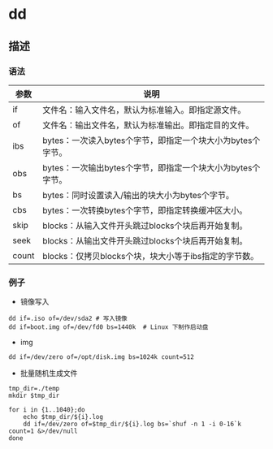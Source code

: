 # dd

## 描述

### 语法

|  参数 | 说明   |
|-------------- | -------------- |
|if |文件名：输入文件名，默认为标准输入。即指定源文件。 |
|of |文件名：输出文件名，默认为标准输出。即指定目的文件。 |
|ibs |bytes：一次读入bytes个字节，即指定一个块大小为bytes个字节。 |
|obs |bytes：一次输出bytes个字节，即指定一个块大小为bytes个字节。 |
|bs |bytes：同时设置读入/输出的块大小为bytes个字节。 |
|cbs |bytes：一次转换bytes个字节，即指定转换缓冲区大小。 |
|skip |blocks：从输入文件开头跳过blocks个块后再开始复制。 |
|seek |blocks：从输出文件开头跳过blocks个块后再开始复制。 |
|count |blocks：仅拷贝blocks个块，块大小等于ibs指定的字节数。 |

### 例子
- 镜像写入 
```
dd if=.iso of=/dev/sda2 # 写入镜像 
dd if=boot.img of=/dev/fd0 bs=1440k  # Linux 下制作启动盘 
```
- img
```shell
dd if=/dev/zero of=/opt/disk.img bs=1024k count=512
```

- 批量随机生成文件
```shell
tmp_dir=./temp
mkdir $tmp_dir

for i in {1..1040};do
    echo $tmp_dir/${i}.log
    dd if=/dev/zero of=$tmp_dir/${i}.log bs=`shuf -n 1 -i 0-16`k count=1 &>/dev/null
done
```
